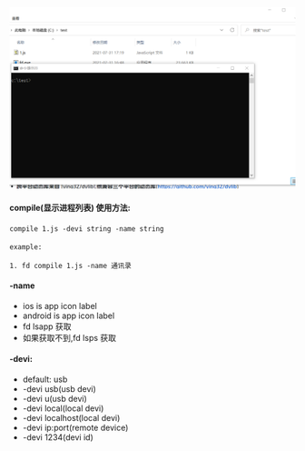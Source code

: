 ![](../gif/compile.webp)

#### compile(显示进程列表) 使用方法:
````
compile 1.js -devi string -name string

example:

1. fd compile 1.js -name 通讯录

````

#### -name
- ios is app icon label
- android is app icon label
- fd lsapp 获取
- 如果获取不到,fd lsps 获取

#### -devi:
- default: usb
- -devi usb(usb devi)
- -devi u(usb devi)
- -devi local(local devi)
- -devi localhost(local devi)
- -devi ip:port(remote device)
- -devi 1234(devi id)